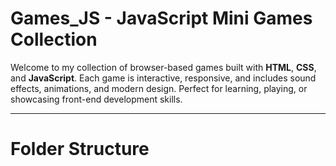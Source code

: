 # Games_JS - JavaScript Mini Games Collection

Welcome to my collection of browser-based games built with **HTML**, **CSS**, and **JavaScript**. Each game is interactive, responsive, and includes sound effects, animations, and modern design. Perfect for learning, playing, or showcasing front-end development skills.

---

# Folder Structure